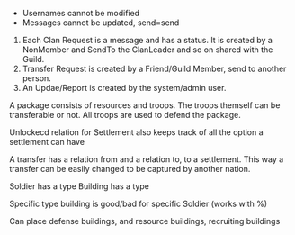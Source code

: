 - Usernames cannot be modified
- Messages cannot be updated, send=send

1. Each Clan Request is a message and has a status. It is created by a NonMember and SendTo the ClanLeader and so on shared with the Guild.
2. Transfer Request is created by a Friend/Guild Member, send to another person.
3. An Updae/Report is created by the system/admin user.


A package consists of resources and troops. The troops themself can be transferable or not. All troops are used to defend the package.

Unlockecd relation for Settlement also keeps track of all the option a settlement can have


A transfer has a relation from and a relation to, to a settlement. This way a transfer can be easily changed to be captured by another nation.

Soldier has a type
Building has a type

Specific type building is good/bad for specific Soldier (works with %)

Can place defense buildings, and resource buildings, recruiting buildings